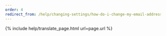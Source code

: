 ```yaml
---
order: 4
redirect_from: /help/changing-settings/how-do-i-change-my-email-address/
---
```


{% include help/translate_page.html url=page.url %}
